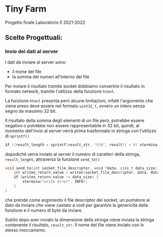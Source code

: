 # Tiny Farm
Progetto finale Laboratorio II 2021-2022

## Scelte Progettuali:

### Invio dei dati al server

I dati da inviare al server sono:
- il nome del file
- la somma dei numeri all’interno del file

Per inviare il risultato tramite socket dobbiamo convertire il risultato in formato network, tramite l'utilizzo della funzione <code>htonl</code>.

La funzione <code>htonl</code> presenta però alcune limitazioni, infatti l'argomento che viene preso deve essere nel formato <code>uint32_t</code>, ovvero un intero senza segno da massimo 32 bit.

Il risultato della somma degli elementi di un file però, potrebbe essere negativo o potrebbe non essere rappresentabile in 32 bit, quindi, al momento dell'invio al server verrà prima trasformato in stringa con l'utilizzo di <code>sprintf()</code>

```C
if ((result_length = sprintf(result_str, "%ld", result)) < 0) xtermina("sprintf error", INFO);
```

dopodiché verrà inviato al server il numero di caratteri della stringa, <code>result_lenght</code>, attraverso la funzione <code>send_to()</code> 
```C
void send_to(int socket_file_descriptor, void *data, size_t data_size) {
	int writen_return_value = writen(socket_file_descriptor, data, data_size);
	if (writen_return_value != data_size) {
		xtermina("write error", INFO);
	}
}
```
che prende come argomento il file descriptor del socket, un puntatore al dato da inviare che viene castato a void per garantire la genericità della funzione e il numero di byte da inviare.

Subito dopo aver inviato la dimensione della stringa viene inviata la stringa contenente il risultato, <code>result_str</code>.
Il nome del file viene inviato con lo stesso meccanismo.



